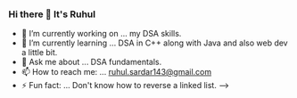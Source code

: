 ### Hi there 👋 It's Ruhul

- 🔭 I’m currently working on ... my DSA skills.
- 🌱 I’m currently learning ... DSA in C++ along with Java and also web dev a little bit.
- 💬 Ask me about ... DSA fundamentals.
- 📫 How to reach me: ... ruhul.sardar143@gmail.com
- ⚡ Fun fact: ... Don't know how to reverse a linked list.
-->



